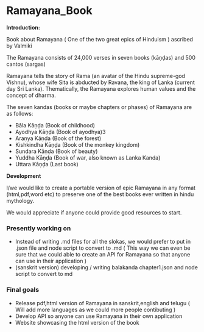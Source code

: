 Ramayana_Book
=============

**Introduction:**


Book about Ramayana ( One of the two great epics of Hinduism ) ascribed by Valmiki

The Ramayana consists of 24,000 verses in seven books (kāṇḍas) and 500 cantos (sargas)

Ramayana tells the story of Rama (an avatar of the Hindu supreme-god Vishnu), whose wife Sita is abducted by Ravana, the king of Lanka (current day Sri Lanka). Thematically, the Ramayana explores human values and the concept of dharma.

The seven kandas (books or maybe chapters or phases) of Ramayana are as follows:

  - Bāla Kāṇḍa (Book of childhood)
  - Ayodhya Kāṇḍa (Book of ayodhya)3
  - Araṇya Kāṇḍa (Book of the forest)
  - Kishkindha Kāṇḍa (Book of the monkey kingdom)
  - Sundara Kāṇḍa (Book of beauty)
  - Yuddha Kāṇḍa (Book of war, also known as Lanka Kanda)
  - Uttara Kāṇḍa (Last book)

**Development**

I/we would like to create a portable version of epic Ramayana in any format (html,pdf,word etc) to preserve one of the best books ever written in hindu mythology.

We would appreciate if anyone could provide good resources to start.

### Presently working on ###

  -  Instead of writing .md files for all the slokas, we would prefer to put in .json file and node script to convert to .md ( This way we can even be sure that we could able to create an API for Ramayana so that anyone can use in their application )
  -  (sanskrit version) developing / writing balakanda chapter1.json and node script to convert to md

### Final goals ###

  -  Release pdf,html version of Ramayana in sanskrit,english and telugu ( Will add more languages as we could more people contibuting )
  -  Develop API so anyone can use Ramayana in their own application
  -  Website showcasing the html version of the book
